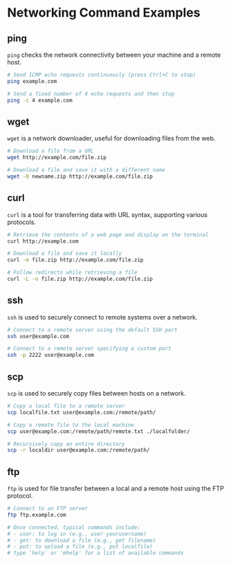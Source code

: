 # Networking Command Examples

## ping
`ping` checks the network connectivity between your machine and a remote host.
  
```bash
# Send ICMP echo requests continuously (press Ctrl+C to stop)
ping example.com

# Send a fixed number of 4 echo requests and then stop
ping -c 4 example.com
```

## wget
`wget` is a network downloader, useful for downloading files from the web.
  
```bash
# Download a file from a URL
wget http://example.com/file.zip

# Download a file and save it with a different name
wget -O newname.zip http://example.com/file.zip
```

## curl
`curl` is a tool for transferring data with URL syntax, supporting various protocols.
  
```bash
# Retrieve the contents of a web page and display on the terminal
curl http://example.com

# Download a file and save it locally
curl -o file.zip http://example.com/file.zip

# Follow redirects while retrieving a file
curl -L -o file.zip http://example.com/file.zip
```

## ssh
`ssh` is used to securely connect to remote systems over a network.
  
```bash
# Connect to a remote server using the default SSH port
ssh user@example.com

# Connect to a remote server specifying a custom port
ssh -p 2222 user@example.com
```

## scp
`scp` is used to securely copy files between hosts on a network.

```bash
# Copy a local file to a remote server
scp localfile.txt user@example.com:/remote/path/

# Copy a remote file to the local machine
scp user@example.com:/remote/path/remote.txt ./localfolder/

# Recursively copy an entire directory
scp -r localdir user@example.com:/remote/path/
```

## ftp
`ftp` is used for file transfer between a local and a remote host using the FTP protocol.  
  
```bash
# Connect to an FTP server
ftp ftp.example.com

# Once connected, typical commands include:
# - user: to log in (e.g., user yourusername)
# - get: to download a file (e.g., get filename)
# - put: to upload a file (e.g., put localfile)
# type 'help' or 'mhelp' for a list of available commands
```